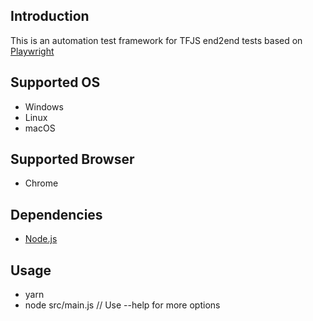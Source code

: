 ## Introduction
This is an automation test framework for TFJS end2end tests based on [Playwright](https://github.com/microsoft/playwright)

## Supported OS

* Windows
* Linux
* macOS

## Supported Browser

* Chrome

## Dependencies

* [Node.js](https://nodejs.org/en/)

## Usage
* yarn
* node src/main.js // Use --help for more options
